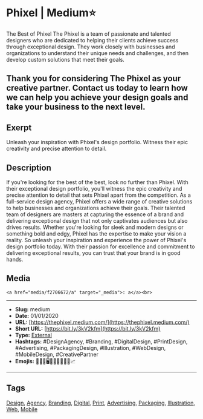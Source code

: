 # Phixel | Medium⭐
The Best of Phixel
The Phixel is a team of passionate and talented designers who are dedicated to helping their clients achieve success through exceptional design. They work closely with businesses and organizations to understand their unique needs and challenges, and then develop custom solutions that meet their goals.

Thank you for considering The Phixel as your creative partner. Contact us today to learn how we can help you achieve your design goals and take your business to the next level.
------------
## Exerpt
Unleash your inspiration with Phixel's design portfolio. Witness their epic creativity and precise attention to detail.
## Description
If you're looking for the best of the best, look no further than Phixel. With their exceptional design portfolio, you'll witness the epic creativity and precise attention to detail that sets Phixel apart from the competition. As a full-service design agency, Phixel offers a wide range of creative solutions to help businesses and organizations achieve their goals. Their talented team of designers are masters at capturing the essence of a brand and delivering exceptional design that not only captivates audiences but also drives results. Whether you're looking for sleek and modern designs or something bold and edgy, Phixel has the expertise to make your vision a reality. So unleash your inspiration and experience the power of Phixel's design portfolio today. With their passion for excellence and commitment to delivering exceptional results, you can trust that your brand is in good hands.
## Media
	<a href="media/f2706672/a" target="_media">: a</a><br>

------------
- **Slug:** medium
- **Date:** 01/01/2020
- **URL:** [https://thephixel.medium.com/](https://thephixel.medium.com/)
- **Short URL:** [https://bit.ly/3kV2kfm](https://bit.ly/3kV2kfm)
- **Type:** [External](#external)
- **Hashtags:** #DesignAgency, #Branding, #DigitalDesign, #PrintDesign, #Advertising, #PackagingDesign, #Illustration, #WebDesign, #MobileDesign, #CreativePartner
- **Emojis:** 🎨👨‍🎨🖥️💼🌟💡📐🚀👀📈

------------
## Tags
[Design](#design), [Agency](#agency), [Branding](#branding), [Digital](#digital), [Print](#print), [Advertising](#advertising), [Packaging](#packaging), [Illustration](#illustration), [Web](#web), [Mobile](#mobile)
